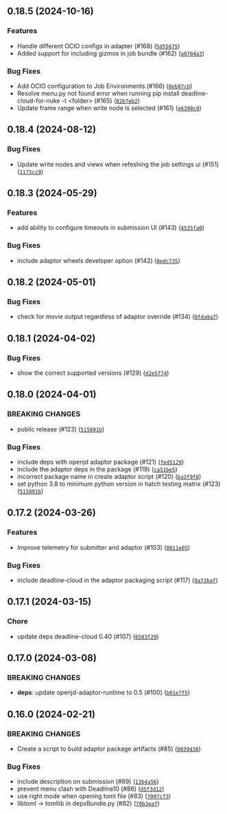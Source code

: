 ## 0.18.5 (2024-10-16)


### Features
* Handle different OCIO configs in adapter (#168) ([`5d55675`](https://github.com/aws-deadline/deadline-cloud-for-nuke/commit/5d55675eab8e17155eb7a5044f9453b473700fb4))
* Added support for including gizmos in job bundle (#162) ([`a0704a3`](https://github.com/aws-deadline/deadline-cloud-for-nuke/commit/a0704a359d4e83daade6bf41b1b766886384c37d))

### Bug Fixes
* Add OCIO configuration to Job Environments (#166) ([`0eb87cb`](https://github.com/aws-deadline/deadline-cloud-for-nuke/commit/0eb87cbdb1bf86dff2799b48ba4ef89c70341c21))
* Resolve menu.py not found error when running pip install deadline-cloud-for-nuke -t &lt;folder&gt; (#165) ([`82b7eb2`](https://github.com/aws-deadline/deadline-cloud-for-nuke/commit/82b7eb2d9f509a09c9974ec237a1031f4782847a))
* Update frame range when write node is selected (#161) ([`e6398c9`](https://github.com/aws-deadline/deadline-cloud-for-nuke/commit/e6398c919ae7faa099f007ad2195732958ac0f9a))

## 0.18.4 (2024-08-12)



### Bug Fixes
* Update write nodes and views when refeshing the job settings ui (#151) ([`1175cc9`](https://github.com/aws-deadline/deadline-cloud-for-nuke/commit/1175cc9c4d71bbaeec49d707f40058feb6dba4f9))

## 0.18.3 (2024-05-29)


### Features
* add ability to configure timeouts in submission UI (#143) ([`4535fa0`](https://github.com/aws-deadline/deadline-cloud-for-nuke/commit/4535fa0a9bbd9a05ca1dd204da70e02f62b7c033))

### Bug Fixes
* include adaptor wheels developer option (#142) ([`0edc735`](https://github.com/aws-deadline/deadline-cloud-for-nuke/commit/0edc735b2a2f117abddb43d9fc5cfdd013c315f1))

## 0.18.2 (2024-05-01)



### Bug Fixes
* check for movie output regardless of adaptor override (#134) ([`0fda9a7`](https://github.com/aws-deadline/deadline-cloud-for-nuke/commit/0fda9a75338fa30bbe4125bab503b8a6654e7d4f))

## 0.18.1 (2024-04-02)



### Bug Fixes
* show the correct supported versions (#129) ([`d2e5774`](https://github.com/aws-deadline/deadline-cloud-for-nuke/commit/d2e577419269cce3d3c5c3db19423682e57a36bc))

## 0.18.0 (2024-04-01)

### BREAKING CHANGES
* public release (#123) ([`515891b`](https://github.com/aws-deadline/deadline-cloud-for-nuke/commit/515891bec7f82da0e8efaab2e6f94adf1a7289b7))


### Bug Fixes
* include deps with openjd adaptor package (#121) ([`fed5129`](https://github.com/aws-deadline/deadline-cloud-for-nuke/commit/fed5129a936522b26bc34d955b03f4d6ccf1387a))
* include the adaptor deps in the package (#119) ([`ca51be5`](https://github.com/aws-deadline/deadline-cloud-for-nuke/commit/ca51be5de62d5de1e5c851ce769473be3dacd17b))
* incorrect package name in create adaptor script (#120) ([`ba2f9f8`](https://github.com/aws-deadline/deadline-cloud-for-nuke/commit/ba2f9f8a37839c382bb19dfadfb548028022c578))
* set python 3.8 to minimum python version in hatch testing matrix (#123) ([`515891b`](https://github.com/aws-deadline/deadline-cloud-for-nuke/commit/515891bec7f82da0e8efaab2e6f94adf1a7289b7))

## 0.17.2 (2024-03-26)


### Features
* Improve telemetry for submitter and adaptor (#103) ([`0811e05`](https://github.com/aws-deadline/deadline-cloud-for-nuke/commit/0811e0500547326ef9b3d369f1aa3211073c5616))

### Bug Fixes
* include deadline-cloud in the adaptor packaging script (#117) ([`9a72baf`](https://github.com/aws-deadline/deadline-cloud-for-nuke/commit/9a72baff204d2073c35fdede2dc238c2e6515ee0))

## 0.17.1 (2024-03-15)

### Chore
* update deps deadline-cloud 0.40 (#107) ([`6503f29`](https://github.com/aws-deadline/deadline-cloud-for-nuke/commit/6503f293c9f9ea7be5a513d84dffd4d4f0c2dc5f))


## 0.17.0 (2024-03-08)

### BREAKING CHANGES
* **deps**: update openjd-adaptor-runtime to 0.5 (#100) ([`b01e7f5`](https://github.com/aws-deadline/deadline-cloud-for-nuke/commit/b01e7f5a2bdcc0b18a39d63737067143b5a126e2))



## 0.16.0 (2024-02-21)

### BREAKING CHANGES
* Create a script to build adaptor package artifacts (#85) ([`0039d36`](https://github.com/aws-deadline/deadline-cloud-for-nuke/commit/0039d3607caa0a441d8f12cd3dd5687f26fb1c02))


### Bug Fixes
* include description on submission (#89) ([`13b4a56`](https://github.com/aws-deadline/deadline-cloud-for-nuke/commit/13b4a56a263d55ef1277711bca8e9a01db78a83a))
* prevent menu clash with Deadline10 (#86) ([`d5f3d12`](https://github.com/aws-deadline/deadline-cloud-for-nuke/commit/d5f3d128b1eed20997959aef6b5f5cb5c9fb0f42))
* use right mode when opening toml file (#83) ([`7097cf3`](https://github.com/aws-deadline/deadline-cloud-for-nuke/commit/7097cf37ff71ee23bb054348d7a4967c17255c5f))
* libtoml -&gt; tomllib in depsBundle.py (#82) ([`70b3eaf`](https://github.com/aws-deadline/deadline-cloud-for-nuke/commit/70b3eafff63722232d9568ff4d8ad1f6b3a7f58f))

